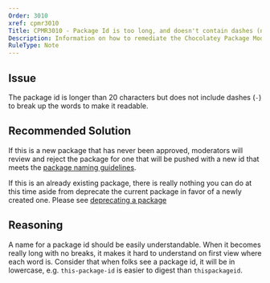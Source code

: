 ```yaml
---
Order: 3010
xref: cpmr3010
Title: CPMR3010 - Package Id is too long, and doesn't contain dashes (nuspec)
Description: Information on how to remediate the Chocolatey Package Moderation Rule 3010
RuleType: Note
---
```


## Issue

The package id is longer than 20 characters but does not include dashes (`-`) to break up the words to make it readable.

## Recommended Solution

If this is a new package that has never been approved, moderators will review and reject the package for one that will be pushed with a new id that meets the [package naming guidelines](https://github.com/chocolatey/choco/wiki/CreatePackages#naming-your-package).

If this is an already existing package, there is really nothing you can do at this time aside from deprecate the current package in favor of a newly created one. Please see [deprecating a package](https://github.com/chocolatey/choco/wiki/How-To-Deprecate-A-Chocolatey-Package)

## Reasoning

A name for a package id should be easily understandable. When it becomes really long with no breaks, it makes it hard to understand on first view where each word is. Consider that when folks see a package id, it will be in lowercase, e.g. `this-package-id` is easier to digest than `thispackageid`.
